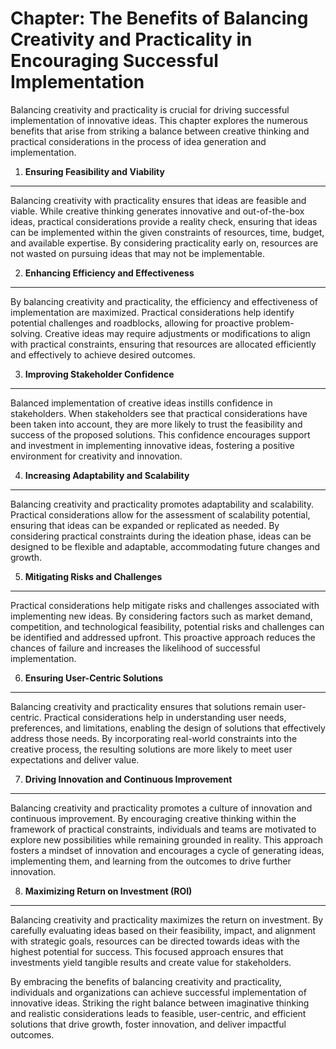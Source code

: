 Chapter: The Benefits of Balancing Creativity and Practicality in Encouraging Successful Implementation
=======================================================================================================

Balancing creativity and practicality is crucial for driving successful implementation of innovative ideas. This chapter explores the numerous benefits that arise from striking a balance between creative thinking and practical considerations in the process of idea generation and implementation.

1. **Ensuring Feasibility and Viability**
-----------------------------------------

Balancing creativity with practicality ensures that ideas are feasible and viable. While creative thinking generates innovative and out-of-the-box ideas, practical considerations provide a reality check, ensuring that ideas can be implemented within the given constraints of resources, time, budget, and available expertise. By considering practicality early on, resources are not wasted on pursuing ideas that may not be implementable.

2. **Enhancing Efficiency and Effectiveness**
---------------------------------------------

By balancing creativity and practicality, the efficiency and effectiveness of implementation are maximized. Practical considerations help identify potential challenges and roadblocks, allowing for proactive problem-solving. Creative ideas may require adjustments or modifications to align with practical constraints, ensuring that resources are allocated efficiently and effectively to achieve desired outcomes.

3. **Improving Stakeholder Confidence**
---------------------------------------

Balanced implementation of creative ideas instills confidence in stakeholders. When stakeholders see that practical considerations have been taken into account, they are more likely to trust the feasibility and success of the proposed solutions. This confidence encourages support and investment in implementing innovative ideas, fostering a positive environment for creativity and innovation.

4. **Increasing Adaptability and Scalability**
----------------------------------------------

Balancing creativity and practicality promotes adaptability and scalability. Practical considerations allow for the assessment of scalability potential, ensuring that ideas can be expanded or replicated as needed. By considering practical constraints during the ideation phase, ideas can be designed to be flexible and adaptable, accommodating future changes and growth.

5. **Mitigating Risks and Challenges**
--------------------------------------

Practical considerations help mitigate risks and challenges associated with implementing new ideas. By considering factors such as market demand, competition, and technological feasibility, potential risks and challenges can be identified and addressed upfront. This proactive approach reduces the chances of failure and increases the likelihood of successful implementation.

6. **Ensuring User-Centric Solutions**
--------------------------------------

Balancing creativity and practicality ensures that solutions remain user-centric. Practical considerations help in understanding user needs, preferences, and limitations, enabling the design of solutions that effectively address those needs. By incorporating real-world constraints into the creative process, the resulting solutions are more likely to meet user expectations and deliver value.

7. **Driving Innovation and Continuous Improvement**
----------------------------------------------------

Balancing creativity and practicality promotes a culture of innovation and continuous improvement. By encouraging creative thinking within the framework of practical constraints, individuals and teams are motivated to explore new possibilities while remaining grounded in reality. This approach fosters a mindset of innovation and encourages a cycle of generating ideas, implementing them, and learning from the outcomes to drive further innovation.

8. **Maximizing Return on Investment (ROI)**
--------------------------------------------

Balancing creativity and practicality maximizes the return on investment. By carefully evaluating ideas based on their feasibility, impact, and alignment with strategic goals, resources can be directed towards ideas with the highest potential for success. This focused approach ensures that investments yield tangible results and create value for stakeholders.

By embracing the benefits of balancing creativity and practicality, individuals and organizations can achieve successful implementation of innovative ideas. Striking the right balance between imaginative thinking and realistic considerations leads to feasible, user-centric, and efficient solutions that drive growth, foster innovation, and deliver impactful outcomes.
